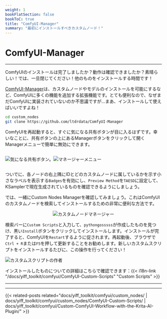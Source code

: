 ```yaml
---
weight: 1
bookFlatSection: false
bookToC: true
title: "ComfyUI-Manager"
summary: "最初にインストールすべきカスタムノード！"
---
```


<!--markdownlint-disable MD025 MD033 MD038 -->

# ComfyUI-Manager

---

ComfyUIのインストールは完了しましたか？動作は確認できましたか？素晴らしい！では、一旦閉じてください！他のものをインストールする時間です！

[ComfyUI-Manager](https://github.com/ltdrdata/ComfyUI-Manager)は、カスタムノードやモデルのインストールを可能にするなど、ComfyUIに多くの機能を追加する拡張機能です。とても便利なので、なぜまだComfyUIに実装されていないのか不思議ですが...まあ、インストールして使えばいいですよね！

```bash
cd custom_nodes
git clone https://github.com/ltdrdata/ComfyUI-Manager
```

ComfyUIを再起動すると、すぐに気になる共有ボタンが目に入るはずです。幸いなことに、共有ボタンの上にあるManagerボタンをクリックして開くManagerメニューで簡単に無効にできます。

<div style="display: flex;">

![気になる共有ボタン。](/images/comfyui/ugly_share_button.png)

![マネージャーメニュー](/images/comfyui/manager_menu_share.png)

</div>

ついでに、各ノードの右上隅にIDとどのカスタムノードに属しているかを示す小さなラベルを表示する`Badges`を有効にし、`Preview Method`を`TAESD`に設定して、KSamplerで現在生成されているものを確認できるようにしましょう。

では、一緒にCustom Nodes Managerを確認してみましょう。これはComfyUIのカスタムノードを検索してインストールするための非常に便利な方法です。

<div style="text-align: center;">

![カスタムノードマネージャー](/images/comfyui/custom_nodes_manager.png)

</div>

検索バーに`Custom Scripts`と入力して、`pythongosssss`が作成したものを見つけ、黒い`Install`ボタンをクリックしてインストールします。インストールが完了すると、ComfyUIを`Restart`するように促されます。再起動後、ブラウザで`Ctrl + R`または`F5`を押して更新することをお勧めします。新しいカスタムスクリプトをインストールするたびに、この操作を行ってください！

![カスタムスクリプトの作者](/images/comfyui/custom_scripts_author.png)

インストールしたものについての詳細はこちらで確認できます：{{< i18n-link "/docs/yiff_toolkit/comfyui/ComfyUI-Custom-Scripts" "Custom Scripts" >}}

---

---

{{< related-posts related="docs/yiff_toolkit/comfyui/custom_nodes/ | docs/yiff_toolkit/comfyui/custom_nodes/ComfyUI-Custom-Scripts/ | docs/yiff_toolkit/comfyui/Custom-ComfyUI-Workflow-with-the-Krita-AI-Plugin/" >}}

